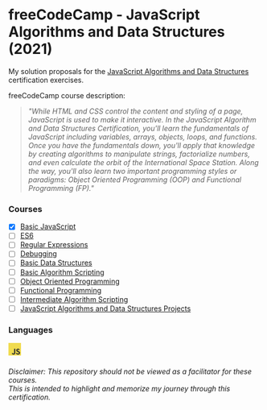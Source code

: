 # freeCodeCamp - JavaScript Algorithms and Data Structures (2021)

My solution proposals for
the [JavaScript Algorithms and Data Structures](https://www.freecodecamp.org/learn/javascript-algorithms-and-data-structures/)
certification exercises.

freeCodeCamp course description:
> *"While HTML and CSS control the content and styling of a page, JavaScript is used to make it interactive. In the JavaScript Algorithm and Data Structures Certification, you'll learn the fundamentals of JavaScript including variables, arrays, objects, loops, and functions. Once you have the fundamentals down, you'll apply that knowledge by creating algorithms to manipulate strings, factorialize numbers, and even calculate the orbit of the International Space Station. Along the way, you'll also learn two important programming styles or paradigms: Object Oriented Programming (OOP) and Functional Programming (FP)."*

### Courses

- [X] [Basic JavaScript](/01-basic-javascript/README.md)
- [ ] [ES6](/02-es6/README.md)
- [ ] [Regular Expressions]()
- [ ] [Debugging]()
- [ ] [Basic Data Structures]()
- [ ] [Basic Algorithm Scripting]()
- [ ] [Object Oriented Programming]()
- [ ] [Functional Programming]()
- [ ] [Intermediate Algorithm Scripting]()
- [ ] [JavaScript Algorithms and Data Structures Projects]()

### Languages

<img src="https://raw.githubusercontent.com/github/explore/80688e429a7d4ef2fca1e82350fe8e3517d3494d/topics/javascript/javascript.png" width="25" alt="javascript"/>

###### Disclaimer: This repository should not be viewed as a facilitator for these courses. <br> This is intended to highlight and memorize my journey through this certification.